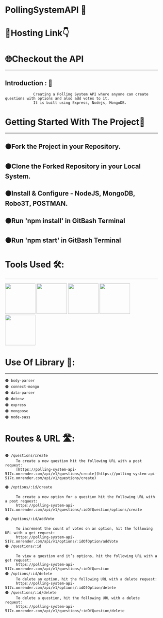 #  PollingSystemAPI 🦁
# 🔗Hosting Link👇
# 🌐Checkout the API []()
---
## Introduction : 🫵
                 Creating a Polling System API where anyone can create questions with options and also add votes to it. 
                 It is built using Express, Nodejs, MongoDB.
                 
# Getting Started With The Project🏃
---
  🟠Fork the Project in your Repository.
  ---
  🟠Clone the Forked Repository in your Local System.
  ---
  🟠Install & Configure - NodeJS, MongoDB, Robo3T, POSTMAN.
  ---
  🟠Run 'npm install' in GitBash Terminal
  --- 
  🟠Run 'npm start' in GitBash Terminal
  ---
  # Tools Used 🛠️:
  ---
  <img width="100" height="100"        src="https://images.ctfassets.net/aq13lwl6616q/7cS8gBoWulxkWNWEm0FspJ/c7eb42dd82e27279307f8b9fc9b136fa/nodejs_cover_photo_smaller_size.png">
  <img width="100" height="100" src="https://res.cloudinary.com/practicaldev/image/fetch/s--YbV36HLj--/c_imagga_scale,f_auto,fl_progressive,h_420,q_auto,w_1000/https://dev-to-uploads.s3.amazonaws.com/i/hpg6if7btrwilqkidqbe.png">
  <img width="100" height="100" src="https://newrelic.com/sites/default/files/styles/og_image/public/2021-10/mongo_logo.jpg?h=2a479378&itok=_jsp1xWA">
  <img width="100" height="100" src="https://encrypted-tbn0.gstatic.com/images?q=tbn:ANd9GcTLy-1SN4fo9U4Sn7S4aI_PyQr5x9sODPQ6V2-YHT4&s">
  <img width-"100" height="100" src="https://logowik.com/content/uploads/images/postman-api-platform6643.logowik.com.webp">
  
 # Use Of Library 📙: 
 ---
    🟠 body-parser
    🟠 connect-mongo
    🟠 data-parser
    🟠 dotenv
    🟠 express
    🟠 mongoose
    🟠 node-sass
         
 # Routes & URL 🛣️:
    🟠 /questions/create
         To create a new question hit the following URL with a post request:
         [https://polling-system-api-517c.onrender.com/api/v1/questions/create](https://polling-system-api-517c.onrender.com/api/v1/questions/create)
         
    🟠 /options/:id/create
   
         To create a new option for a question hit the following URL with a post request:
         https://polling-system-api-517c.onrender.com/api/v1/questions/:idOfQuestion/options/create
        
    🟠 /options/:id/addVote
    
         To increment the count of votes on an option, hit the following URL with a get request:
         https://polling-system-api-517c.onrender.com/api/v1/options/:idOfOption/addVote
    🟠 /questions/:id
    
         To view a question and it’s options, hit the following URL with a get request:
         https://polling-system-api-517c.onrender.com/api/v1/questions/:idOfQuestion
    🟠 /options/:id/delete
         To delete an option, hit the following URL with a delete request:
         https://polling-system-api-517c.onrender.com/api/v1/options/:idOfOption/delete
    🟠 /questions/:id/delete
         To delete a question, hit the following URL with a delete request:
         https://polling-system-api-517c.onrender.com/api/v1/questions/:idOfQuestion/delete
 
